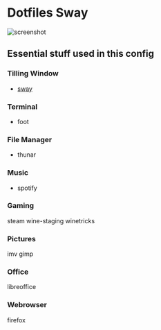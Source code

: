 # Dotfiles Sway

![screenshot](https://raw.githubusercontent.com/joan31/dotfiles-sway/assets/dotfiles-sway.png)

## Essential stuff used in this config

### Tilling Window

- [sway]()

### Terminal

- foot

### File Manager

- thunar

### Music

- spotify

### Gaming

steam
wine-staging
winetricks

### Pictures

imv
gimp

### Office

libreoffice

### Webrowser

firefox
